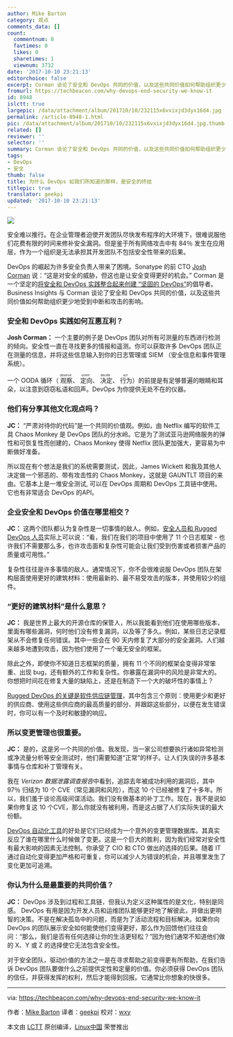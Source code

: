 ```yaml
---
author: Mike Barton
category: 观点
comments_data: []
count:
  commentnum: 0
  favtimes: 0
  likes: 0
  sharetimes: 1
  viewnum: 3732
date: '2017-10-10 23:21:13'
editorchoice: false
excerpt: Corman 谈论了安全和 DevOps 共同的价值，以及这些共同价值如何帮助组织更少地受到中断和攻击的影响。
fromurl: https://techbeacon.com/why-devops-end-security-we-know-it
id: 8948
islctt: true
largepic: /data/attachment/album/201710/10/232115x6vxixjd3dyx16d4.jpg
permalink: /article-8948-1.html
pic: /data/attachment/album/201710/10/232115x6vxixjd3dyx16d4.jpg.thumb.jpg
related: []
reviewer: ''
selector: ''
summary: Corman 谈论了安全和 DevOps 共同的价值，以及这些共同价值如何帮助组织更少地受到中断和攻击的影响。
tags:
- DevOps
- 安全
thumb: false
title: 为什么 DevOps 如我们所知道的那样，是安全的终结
titlepic: true
translator: geekpi
updated: '2017-10-10 23:21:13'
---
```


![](/data/attachment/album/201710/10/232115x6vxixjd3dyx16d4.jpg)


安全难以推行。在企业管理者迫使开发团队尽快发布程序的大环境下，很难说服他们花费有限的时间来修补安全漏洞。但是鉴于所有网络攻击中有 84％ 发生在应用层，作为一个组织是无法承担其开发团队不包括安全性带来的后果。


DevOps 的崛起为许多安全负责人带来了困境。Sonatype 的前 CTO [Josh Corman](https://twitter.com/joshcorman) 说：“这是对安全的威胁，但这也是让安全变得更好的机会。” Corman 是一个坚定的[将安全和 DevOps 实践整合起来创建 “坚固的 DevOps”](https://techbeacon.com/want-rugged-devops-team-your-release-security-engineers)的倡导者。Business Insights 与 Corman 谈论了安全和 DevOps 共同的价值，以及这些共同价值如何帮助组织更少地受到中断和攻击的影响。


### 安全和 DevOps 实践如何互惠互利？


**Josh Corman：** 一个主要的例子是 DevOps 团队对所有可测量的东西进行检测的倾向。安全性一直在寻找更多的情报和遥测。你可以获取许多 DevOps 团队正在测量的信息，并将这些信息输入到你的日志管理或 SIEM （安全信息和事件管理系统）。


一个 OODA 循环（<ruby> 观察 <rt>  observe </rt></ruby>、<ruby> 定向 <rt>  orient </rt></ruby>、<ruby> 决定 <rt>  decide </rt></ruby>、<ruby> 行为 <rt>  act </rt></ruby>）的前提是有足够普遍的眼睛和耳朵，以注意到窃窃私语和回声。DevOps 为你提供无处不在的仪器。


### 他们有分享其他文化观点吗？


**JC：** “严肃对待你的代码”是一个共同的价值观。例如，由 Netflix 编写的软件工具 Chaos Monkey 是 DevOps 团队的分水岭。它是为了测试亚马逊网络服务的弹性和可恢复性而创建的，Chaos Monkey 使得 Netflix 团队更加强大，更容易为中断做好准备。


所以现在有个想法是我们的系统需要测试，因此，James Wickett 和我及其他人决定做一个邪恶的、带有攻击性的 Chaos Monkey，这就是 GAUNTLT 项目的来由。它基本上是一堆安全测试, 可以在 DevOps 周期和 DevOps 工具链中使用。它也有非常适合 DevOps 的API。


### 企业安全和 DevOps 价值在哪里相交？


**JC：** 这两个团队都认为复杂性是一切事情的敌人。例如，[安全人员和 Rugged DevOps 人员](https://techbeacon.com/rugged-devops-rsa-6-takeaways-security-ops-pros)实际上可以说：“看，我们在我们的项目中使用了 11 个日志框架 - 也许我们不需要那么多，也许攻击面和复杂性可能会让我们受到伤害或者损害产品的质量或可用性。”


复杂性往往是许多事情的敌人。通常情况下，你不会很难说服 DevOps 团队在架构层面使用更好的建筑材料：使用最新的、最不易受攻击的版本，并使用较少的组件。


### “更好的建筑材料”是什么意思？


**JC：** 我是世界上最大的开源仓库的保管人，所以我能看到他们在使用哪些版本，里面有哪些漏洞，何时他们没有修复漏洞，以及等了多久。例如，某些日志记录框架从不会修复任何错误。其中一些会在 90 天内修复了大部分的安全漏洞。人们越来越多地遭到攻击，因为他们使用了一个毫无安全的框架。


除此之外，即使你不知道日志框架的质量，拥有 11 个不同的框架会变得非常笨重、出现 bug，还有额外的工作和复杂性。你暴露在漏洞中的风险是非常大的。你想把时间花在修复大量的缺陷上，还是在制造下一个大的破坏性的事情上？


[Rugged DevOps 的关键是软件供应链管理](https://techbeacon.com/josh-corman-security-devops-how-shared-team-values-can-reduce-threats)，其中包含三个原则：使用更少和更好的供应商、使用这些供应商的最高质量的部分、并跟踪这些部分，以便在发生错误时，你可以有一个及时和敏捷的响应。


### 所以变更管理也很重要。


**JC：** 是的，这是另一个共同的价值。我发现，当一家公司想要执行诸如异常检测或净流量分析等安全测试时，他们需要知道“正常”的样子。让人们失误的许多基本事情与仓库和补丁管理有关。


我在 *Verizon 数据泄露调查报告*中看到，追踪去年被成功利用的漏洞后，其中 97％ 归结为 10 个 CVE（常见漏洞和风险），而这 10 个已经被修复了十多年。所以，我们羞于谈论高级间谍活动。我们没有做基本的补丁工作。现在，我不是说如果你修复这 10 个CVE，那么你就没有被利用，而是这占据了人们实际失误的最大份额。


[DevOps 自动化工具](https://techbeacon.com/devops-automation-best-practices-how-much-too-much)的好处是它们已经成为一个意外的变更管理数据库。其真实反应了谁在哪里什么时候做了变更。这是一个巨大的胜利，因为我们经常对安全性有最大影响的因素无法控制。你承受了 CIO 和 CTO 做出的选择的后果。随着 IT 通过自动化变得更加严格和可重复，你可以减少人为错误的机会，并且哪里发生了变化更加可追溯。


### 你认为什么是最重要的共同价值？


**JC：** DevOps 涉及到过程和工具链，但我认为定义这种属性的是文化，特别是同感。 DevOps 有用是因为开发人员和运维团队能够更好地了解彼此，并做出更明智的决策。不是在解决孤岛中的问题，而是为了活动流程和目标解决。如果你向 DevOps 的团队展示安全如何能使他们变得更好，那么作为回馈他们往往会问：“那么，我们是否有任何选择让你的生活更轻松？”因为他们通常不知道他们做的 X、Y 或 Z 的选择使它无法包含安全性。


对于安全团队，驱动价值的方法之一是在寻求帮助之前变得更有所帮助，在我们告诉 DevOps 团队要做什么之前提供定性和定量的价值。你必须获得 DevOps 团队的信任，并获得发挥的权利，然后才能得到回报。它通常比你想象的快很多。




---


via: <https://techbeacon.com/why-devops-end-security-we-know-it>


作者：[Mike Barton](https://twitter.com/intent/follow?original_referer=https%3A%2F%2Ftechbeacon.com%2Fwhy-devops-end-security-we-know-it%3Fimm_mid%3D0ee8c5%26cmp%3Dem-webops-na-na-newsltr_20170310&ref_src=twsrc%5Etfw&region=follow_link&screen_name=mikebarton&tw_p=followbutton) 译者：[geekpi](https://github.com/geekpi) 校对：[wxy](https://github.com/wxy)


本文由 [LCTT](https://github.com/LCTT/TranslateProject) 原创编译，[Linux中国](https://linux.cn/) 荣誉推出